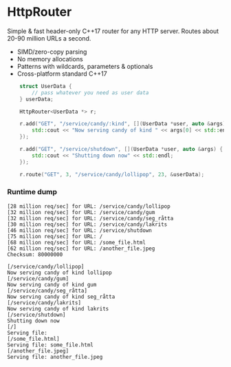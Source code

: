 # HttpRouter
Simple & fast header-only C++17 router for any HTTP server. Routes about 20-90 million URLs a second.

* SIMD/zero-copy parsing
* No memory allocations
* Patterns with wildcards, parameters & optionals
* Cross-platform standard C++17

```c++
    struct UserData {
        // pass whatever you need as user data
    } userData;

    HttpRouter<UserData *> r;

    r.add("GET", "/service/candy/:kind", [](UserData *user, auto &args) {
        std::cout << "Now serving candy of kind " << args[0] << std::endl;
    });

    r.add("GET", "/service/shutdown", [](UserData *user, auto &args) {
        std::cout << "Shutting down now" << std::endl;
    });

    r.route("GET", 3, "/service/candy/lollipop", 23, &userData);
```

### Runtime dump
```
[28 million req/sec] for URL: /service/candy/lollipop
[32 million req/sec] for URL: /service/candy/gum
[32 million req/sec] for URL: /service/candy/seg_råtta
[30 million req/sec] for URL: /service/candy/lakrits
[46 million req/sec] for URL: /service/shutdown
[75 million req/sec] for URL: /
[68 million req/sec] for URL: /some_file.html
[62 million req/sec] for URL: /another_file.jpeg
Checksum: 80000000

[/service/candy/lollipop]
Now serving candy of kind lollipop
[/service/candy/gum]
Now serving candy of kind gum
[/service/candy/seg_råtta]
Now serving candy of kind seg_råtta
[/service/candy/lakrits]
Now serving candy of kind lakrits
[/service/shutdown]
Shutting down now
[/]
Serving file: 
[/some_file.html]
Serving file: some_file.html
[/another_file.jpeg]
Serving file: another_file.jpeg
```
